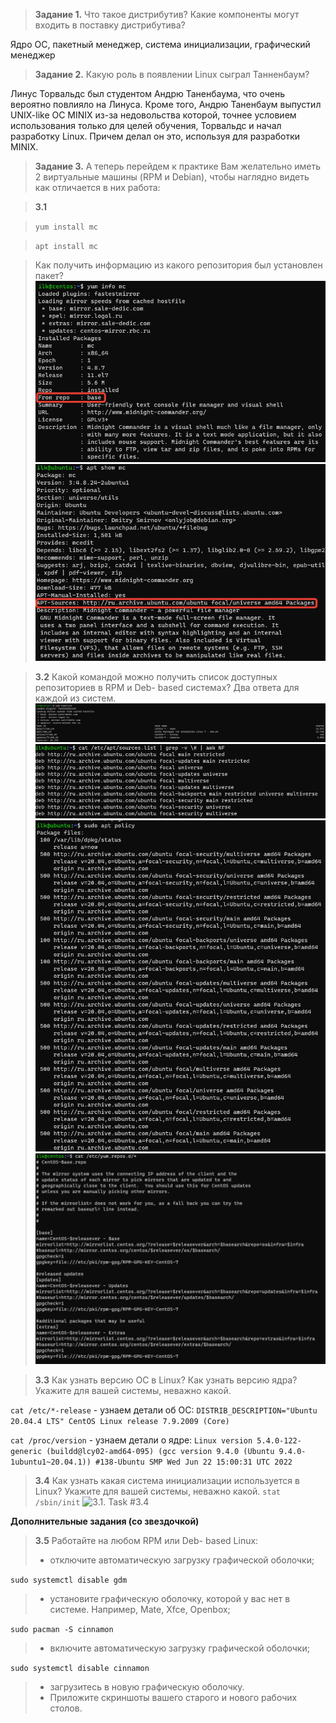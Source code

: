 >**Задание 1.**
>Что такое дистрибутив? Какие компоненты могут входить в поставку дистрибутива?

Ядро ОС, пакетный менеджер, система инициализации, графический менеджер 

>**Задание 2.**
>Какую роль в появлении Linux сыграл Танненбаум?

Линус Торвальдс был студентом Андрю Таненбаума, что очень вероятно повлияло на Линуса.
Кроме того, Андрю Таненбаум выпустил UNIX-like ОС MINIX из-за недовольства которой, точнее условием использования только для целей обучения, Торвальдс и начал разработку Linux. Причем делал он это, используя для разработки MINIX.

>**Задание 3.**
>А теперь перейдем к практике
>Вам желательно иметь 2 виртуальные машины (RPM и Debian), чтобы наглядно видеть как отличается в них работа:

>**3.1**

>```yum install mc```

>```apt install mc```

>Как получить информацию из какого репозитория был установлен пакет?
![3.1. Task #3.1](screenshots/3.1-3.1.1.png)
![3.1. Task #3.1](screenshots/3.1-3.1.2.png)

>**3.2** Какой командой можно получить список доступных репозиториев в RPM и Deb- based системах? Два ответа для каждой из систем.
![3.1. Task #3.2](screenshots/3.1-3.2.1.png)
![3.1. Task #3.2](screenshots/3.1-3.2.2.png)
![3.1. Task #3.2](screenshots/3.1-3.2.3.png)
![3.1. Task #3.2](screenshots/3.1-3.2.4.png)


>**3.3** Как узнать версию ОС в Linux? Как узнать версию ядра? Укажите для вашей системы, неважно какой.

```cat /etc/*-release``` - узнаем детали об ОС: ```DISTRIB_DESCRIPTION="Ubuntu 20.04.4 LTS" CentOS Linux release 7.9.2009 (Core)```

```cat /proc/version``` - узнаем детали о ядре: ```Linux version 5.4.0-122-generic (buildd@lcy02-amd64-095) (gcc version 9.4.0 (Ubuntu 9.4.0-1ubuntu1~20.04.1)) #138-Ubuntu SMP Wed Jun 22 15:00:31 UTC 2022```

>**3.4** Как узнать какая система инициализации используется в Linux? Укажите для вашей системы, неважно какой.
```stat /sbin/init```
![3.1. Task #3.4](screenshots/3.1-3.4.png)

**Дополнительные задания (со звездочкой)**

>**3.5** Работайте на любом RPM или Deb- based Linux:
> - отключите автоматическую загрузку графической оболочки;

```sudo systemctl disable gdm```

> - установите графическую оболочку, которой у вас нет в системе. Например, Mate, Xfce, Openbox;

```sudo pacman -S cinnamon```

> - включите автоматическую загрузку графической оболочки;

```sudo systemctl disable cinnamon```

> - загрузитесь в новую графическую оболочку.
> - Приложите скриншоты вашего старого и нового рабочих столов.
